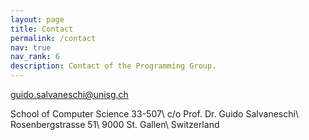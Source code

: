 ```yaml
---
layout: page
title: Contact
permalink: /contact
nav: true
nav_rank: 6
description: Contact of the Programming Group.
---
```


[<i class="fas fa-envelope"></i> guido.salvaneschi@unisg.ch](mailto:guido.salvaneschi@unisg.ch)

School of Computer Science 33-507\\
c/o Prof. Dr. Guido Salvaneschi\\
Rosenbergstrasse 51\\
9000 St. Gallen\\
Switzerland

